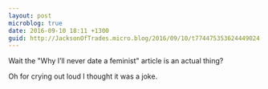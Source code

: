 ```yaml
---
layout: post
microblog: true
date: 2016-09-10 18:11 +1300
guid: http://JacksonOfTrades.micro.blog/2016/09/10/t774475353624449024.html
---
```

Wait the "Why I’ll never date a feminist" article is an actual thing?

Oh for crying out loud I thought it was a joke.
